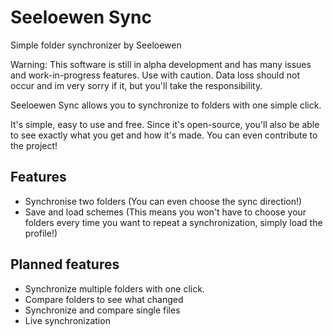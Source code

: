 # Seeloewen Sync
Simple folder synchronizer by Seeloewen

Warning: This software is still in alpha development and has many issues and work-in-progress features. Use with caution. Data loss should not occur and im very sorry if it, but you'll take the responsibility.

Seeloewen Sync allows you to synchronize to folders with one simple click.

It's simple, easy to use and free. Since it's open-source, you'll also be able to see exactly what you get and how it's made. You can even contribute to the project!

## Features
- Synchronise two folders (You can even choose the sync direction!)
- Save and load schemes (This means you won't have to choose your folders every time you want to repeat a synchronization, simply load the profile!)

## Planned features
- Synchronize multiple folders with one click.
- Compare folders to see what changed
- Synchronize and compare single files
- Live synchronization
